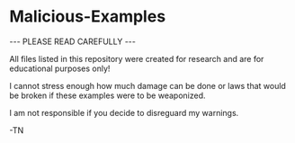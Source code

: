 # Malicious-Examples

--- PLEASE READ CAREFULLY ---

All files listed in this repository were created for research and are for educational purposes only!

I cannot stress enough how much damage can be done or laws that would be broken if these examples were to be weaponized.

I am not responsible if you decide to disreguard my warnings.

-TN
